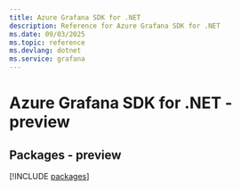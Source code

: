 ```yaml
---
title: Azure Grafana SDK for .NET
description: Reference for Azure Grafana SDK for .NET
ms.date: 09/03/2025
ms.topic: reference
ms.devlang: dotnet
ms.service: grafana
---
```

# Azure Grafana SDK for .NET - preview
## Packages - preview
[!INCLUDE [packages](grafana-index.md)]